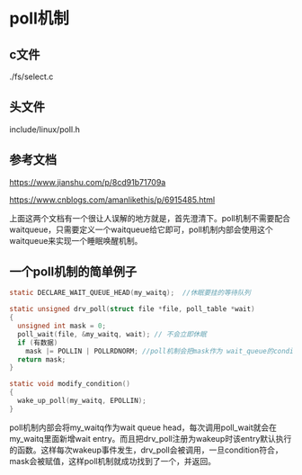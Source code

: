 # poll机制

## c文件
./fs/select.c

## 头文件
include/linux/poll.h

## 参考文档
https://www.jianshu.com/p/8cd91b71709a

https://www.cnblogs.com/amanlikethis/p/6915485.html

上面这两个文档有一个很让人误解的地方就是，首先澄清下。poll机制不需要配合waitqueue，只需要定义一个waitqueue给它即可，poll机制内部会使用这个waitqueue来实现一个睡眠唤醒机制。

## 一个poll机制的简单例子
```C
static DECLARE_WAIT_QUEUE_HEAD(my_waitq);  //休眠要挂的等待队列

static unsigned drv_poll(struct file *file, poll_table *wait)
{
  unsigned int mask = 0;
  poll_wait(file, &my_waitq, wait); // 不会立即休眠
  if (有数据) 
    mask |= POLLIN | POLLRDNORM; //poll机制会把mask作为 wait_queue的condition，所以，这个 有数据 的判断，就是我们需要设计的。
  return mask;
}

static void modify_condition()
{
  wake_up_poll(my_waitq, EPOLLIN);
}

```

poll机制内部会将my_waitq作为wait queue head，每次调用poll_wait就会在my_waitq里面新增wait entry。而且把drv_poll注册为wakeup时该entry默认执行的函数。这样每次wakeup事件发生，drv_poll会被调用，一旦condition符合，mask会被赋值，这样poll机制就成功找到了一个，并返回。
